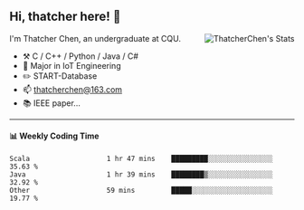 ## Hi, thatcher here! :wave:

<img align="right" src="https://github-readme-stats.vercel.app/api?username=thatcherchen&title_color=333&text_color=777" alt="ThatcherChen's Stats" >

I'm Thatcher Chen, an undergraduate at CQU.

- :hammer_and_pick:  C / C++ / Python / Java / C# 
- :seedling:  Major in IoT Engineering
- :pencil2: START-Database
- :mailbox: thatcherchen@163.com
- :books: IEEE paper...

---

#### :bar_chart: Weekly Coding Time

<!--START_SECTION:waka-->

```text
Scala                   1 hr 47 mins    █████████░░░░░░░░░░░░░░░░   35.63 %
Java                    1 hr 39 mins    ████████▒░░░░░░░░░░░░░░░░   32.92 %
Other                   59 mins         █████░░░░░░░░░░░░░░░░░░░░   19.77 %
```

<!--END_SECTION:waka-->
